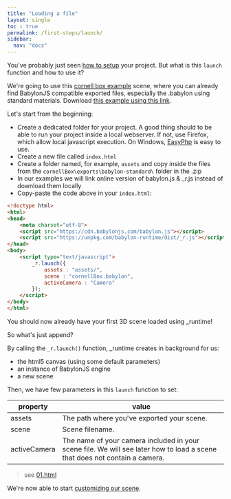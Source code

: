 ```yaml
---
title: "Loading a file"
layout: single
toc : true
permalink: /first-steps/launch/
sidebar:
  nav: "docs"  
---
```


You've probably just seen [how to setup](../../#launch) your project. But what is this `launch` function and how to use it?

We're going to use this [cornell box example](https://github.com/babylon-runtime/_r.assets/tree/master/cornellBox) scene, where you can already find BabylonJS compatible exported files, especially the .babylon using standard materials. Download [this example using this link](https://github.com/babylon-runtime/_r.assets/releases/download/v1.0/cornellBox.zip).

Let's start from the beginning:
- Create a dedicated folder for your project. A good thing should to be able to run your project inside a local webserver. If not, use Firefox, which allow local javascript execution. On Windows, [EasyPhp](https://www.easyphp.org/) is easy to use.
- Create a new file called `index.html`
- Create a folder named, for example, `assets` and copy inside the files from the `cornellBox\exports\babylon-standard\` folder in the .zip
- In our examples we will link online version of babylon.js & \_r.js instead of download them locally
- Copy-paste the code above in your `index.html`:

```html
<!doctype html>
<html>
<head>
    <meta charset="utf-8">
    <script src="https://cdn.babylonjs.com/babylon.js"></script>
    <script src="https://unpkg.com/babylon-runtime/dist/_r.js"></script>
</head>
<body>
    <script type="text/javascript">
        _r.launch({
            assets : "assets/",
            scene : "cornellBox.babylon",
            activeCamera : "Camera"
        });
    </script>
</body>
</html>
```

You should now already have your first 3D scene loaded using \_runtime!

So what's just append?

By calling the `_r.launch()` function, \_runtime creates in background for us:

- the html5 canvas (using some default parameters)
- an instance of BabylonJS engine
- a new scene

Then, we have few parameters in this `launch` function to set:

| property | value |
| --- | --- |
| assets | The path where you've exported your scene. |
| scene | Scene filename. |
| activeCamera | The name of your camera included in your scene file. We will see later how to load a scene that does not contain a camera. |

> see [01.html](https://github.com/babylon-runtime/_r.assets/blob/master/babylon-runtime.github.io/examples/first-steps/launch/01.html)

We're now able to start [customizing our scene](../patching).